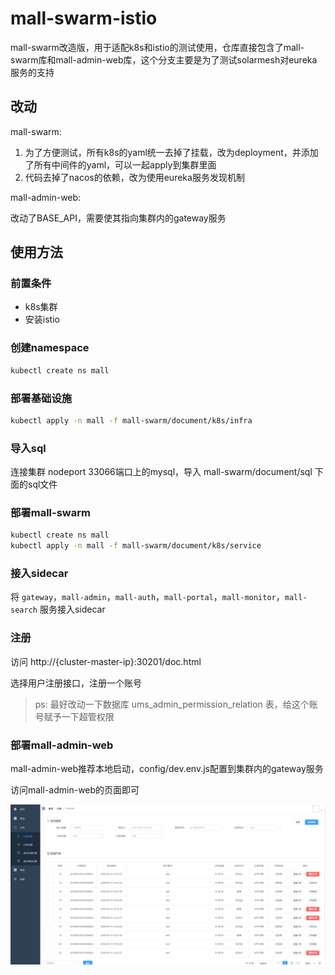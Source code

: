 # mall-swarm-istio

mall-swarm改造版，用于适配k8s和istio的测试使用，仓库直接包含了mall-swarm库和mall-admin-web库，这个分支主要是为了测试solarmesh对eureka服务的支持

## 改动

mall-swarm:

1. 为了方便测试，所有k8s的yaml统一去掉了挂载，改为deployment，并添加了所有中间件的yaml，可以一起apply到集群里面
2. 代码去掉了nacos的依赖，改为使用eureka服务发现机制

mall-admin-web:

改动了BASE_API，需要使其指向集群内的gateway服务

## 使用方法

### 前置条件

* k8s集群
* 安装istio

### 创建namespace

```bash
kubectl create ns mall
```

### 部署基础设施

```bash
kubectl apply -n mall -f mall-swarm/document/k8s/infra
```

### 导入sql

连接集群 nodeport 33066端口上的mysql，导入 mall-swarm/document/sql 下面的sql文件

### 部署mall-swarm

```bash
kubectl create ns mall
kubectl apply -n mall -f mall-swarm/document/k8s/service
```

### 接入sidecar

将 `gateway`，`mall-admin`，`mall-auth`，`mall-portal`，`mall-monitor`，`mall-search` 服务接入sidecar

### 注册

访问 http://{cluster-master-ip}:30201/doc.html

选择用户注册接口，注册一个账号

> ps: 最好改动一下数据库 ums_admin_permission_relation 表，给这个账号赋予一下超管权限

### 部署mall-admin-web

mall-admin-web推荐本地启动，config/dev.env.js配置到集群内的gateway服务

访问mall-admin-web的页面即可

![mall-admin-web](images/mall-admin-web.png)
